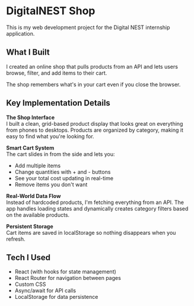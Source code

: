 # DigitalNEST Shop

This is my web development project for the Digital NEST internship application.

## What I Built

I created an online shop that pulls products from an API and lets users browse, filter, and add items to their cart.

The shop remembers what's in your cart even if you close the browser.

## Key Implementation Details

**The Shop Interface**  
I built a clean, grid-based product display that looks great on everything from phones to desktops. Products are organized by category, making it easy to find what you're looking for.

**Smart Cart System**  
The cart slides in from the side and lets you:  
- Add multiple items  
- Change quantities with + and - buttons  
- See your total cost updating in real-time  
- Remove items you don't want  

**Real-World Data Flow**  
Instead of hardcoded products, I'm fetching everything from an API. The app handles loading states and dynamically creates category filters based on the available products.

**Persistent Storage**  
Cart items are saved in localStorage so nothing disappears when you refresh.

## Tech I Used

* React (with hooks for state management)
* React Router for navigation between pages
* Custom CSS
* Async/await for API calls
* LocalStorage for data persistence
